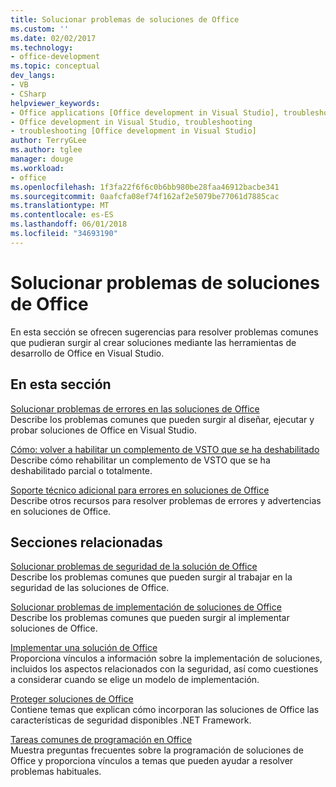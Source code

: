 ```yaml
---
title: Solucionar problemas de soluciones de Office
ms.custom: ''
ms.date: 02/02/2017
ms.technology:
- office-development
ms.topic: conceptual
dev_langs:
- VB
- CSharp
helpviewer_keywords:
- Office applications [Office development in Visual Studio], troubleshooting
- Office development in Visual Studio, troubleshooting
- troubleshooting [Office development in Visual Studio]
author: TerryGLee
ms.author: tglee
manager: douge
ms.workload:
- office
ms.openlocfilehash: 1f3fa22f6f6c0b6bb980be28faa46912bacbe341
ms.sourcegitcommit: 0aafcfa08ef74f162af2e5079be77061d7885cac
ms.translationtype: MT
ms.contentlocale: es-ES
ms.lasthandoff: 06/01/2018
ms.locfileid: "34693190"
---
```

# <a name="troubleshoot-office-solutions"></a>Solucionar problemas de soluciones de Office
  En esta sección se ofrecen sugerencias para resolver problemas comunes que pudieran surgir al crear soluciones mediante las herramientas de desarrollo de Office en Visual Studio.  
  
## <a name="in-this-section"></a>En esta sección  
 [Solucionar problemas de errores en las soluciones de Office](../vsto/troubleshooting-errors-in-office-solutions.md)  
 Describe los problemas comunes que pueden surgir al diseñar, ejecutar y probar soluciones de Office en Visual Studio.  
  
 [Cómo: volver a habilitar un complemento de VSTO que se ha deshabilitado](../vsto/how-to-re-enable-a-vsto-add-in-that-has-been-disabled.md)  
 Describe cómo rehabilitar un complemento de VSTO que se ha deshabilitado parcial o totalmente.  
  
 [Soporte técnico adicional para errores en soluciones de Office](../vsto/additional-support-for-errors-in-office-solutions.md)  
 Describe otros recursos para resolver problemas de errores y advertencias en soluciones de Office.  
  
## <a name="related-sections"></a>Secciones relacionadas  
 [Solucionar problemas de seguridad de la solución de Office](../vsto/troubleshooting-office-solution-security.md)  
 Describe los problemas comunes que pueden surgir al trabajar en la seguridad de las soluciones de Office.  
  
 [Solucionar problemas de implementación de soluciones de Office](../vsto/troubleshooting-office-solution-deployment.md)  
 Describe los problemas comunes que pueden surgir al implementar soluciones de Office.  
  
 [Implementar una solución de Office](../vsto/deploying-an-office-solution.md)  
 Proporciona vínculos a información sobre la implementación de soluciones, incluidos los aspectos relacionados con la seguridad, así como cuestiones a considerar cuando se elige un modelo de implementación.  
  
 [Proteger soluciones de Office](../vsto/securing-office-solutions.md)  
 Contiene temas que explican cómo incorporan las soluciones de Office las características de seguridad disponibles .NET Framework.  
  
 [Tareas comunes de programación en Office](../vsto/common-tasks-in-office-programming.md)  
 Muestra preguntas frecuentes sobre la programación de soluciones de Office y proporciona vínculos a temas que pueden ayudar a resolver problemas habituales.  
  
  